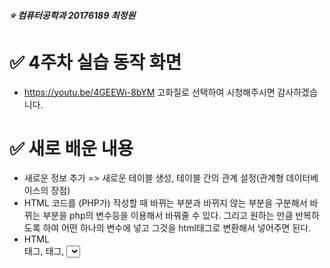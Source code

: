 

##### :star: 컴퓨터공학과 20176189 최정원



# :white_check_mark: 4주차 실습 동작 화면
* https://youtu.be/4GEEWi-8bYM 고화질로 선택하여 시청해주시면 감사하겠습니다.
# :white_check_mark: 새로 배운 내용
* 새로운 정보 추가 => 새로운 테이블 생성, 테이블 간의 관계 설정(관계형 데이터베이스의 장점)
* HTML 코드를 (PHP가) 작성할 때 바뀌는 부분과 바뀌지 않는 부분을 구분해서 바뀌는 부분을 php의 변수등을 이용해서 바꿔줄 수 있다. 그리고 원하는 만큼 반복하도록 하여 어떤 하나의 변수에 넣고 그것을 html태그로 변환해서 넣어주면 된다.
* HTML <form>태그, <table>태그, <select> 활용
* php의 header() 함수 => 어떤 동작을 직접적으로 수행해주는 것으로 '돌아가기'링크 대신에 사용할 수 있다.
  
  
# :white_check_mark: 문제가 발생하거나 고민한 내용 + 해결 과정
* 웹페이지에서 author내용을 update하는 과정에서 profile값은 정상적으로 실행되나 name값이 빈값으로 바뀌는 오류가 발생하였다.
이는 process_update_author.php에서 query를 던져줄 때 'name'을 'naem'이라고 썼기 때문에 발생한 간단한 오류였다.
# :white_check_mark: 참고할 만한 내용
* https://url.kr/tHgWqK  htmlspecialchars() 함수
* https://url.kr/anflZN  htmlspecialchars() 함수2
* https://limkydev.tistory.com/154 DB Trigger
# :white_check_mark: 회고(+,-,!)
:heavy_plus_sign: 지난학기에 '데이터베이스설계'에서 배웠던 내용들(join등)을 활용해보며 잊었던 내용들을 다시 기억해내는데 도움이 되었다. 또한 관계형 데이터베이스의 장점을 직접 실습을 통해 깨달을 수 있어 좋았다.   
:heavy_plus_sign: 실습에 들어가기 앞서 우리가 만들게 될 실습 결과물을 미리봄으로써 만들어야할 내용과 구성에 대해 더 쉽게 파악할 수 있었고, 강의 화면을 잠시 멈춰두고 어떻게 만들 수 있을지 먼저 생각해보는 시간을 가질 수 있었다.   
:heavy_plus_sign: 지난 수업의 내용을 바탕으로 이번 수업 때 응용해보는 과정에서 지난 수업에서 헷갈리고 어려웠던 개념을 정확히 이해하게 되었다.  
:heavy_plus_sign: php+mysql을 3주동안 실습하며 가장 좋았던 점은 이전 학기들에서 배운 '인터넷실습','데이터베이스설계'에서의 궁금증을 해결할 수 있었다는 것이다.
'인터넷실습'에서는 html코드를 접하면서 페이지에 보.이.도.록 하는것은 알겠지만 이 안의 내용물을 채우고, 실질적으로 동작시킬 수 있는 방법에 대해 궁금하였고, '데이터베이스설계'에서는 테이블을 관리하는 방법을 배우면서 이 내용들을 하나의 프로젝트에서 어떻게 적용시킬 수 있는지에 대한 감이 오지 않았다.
이 두 종류의 의문점을 3주만의 실습을 통해 풀어낼 수 있어 매우 기뻤고, 앞으로 배울 내용들에 더 기대를 가지게 되었다.  
:heavy_minus_sign: 어느덧 개강후 4주가 지나 점점 다른 과목들에서도 과제 및 퀴즈가 많아지고 있다. 이로 인해 이번 데이터베이스 과제를 과제 기한에 다다라서 수행하게 되었다. 이렇게 기한에 쫓겨 과제를 해보니 급한 마음에 수업에 대한 집중과 궁금증에 대한 해결과정에 악영향이 발생하는 것 같다. 5주차 과제는 반드시 1~2일 여유를 두고 수행해야겠다는 생각을 하게 되었다.  
:exclamation: 크롬의 개발자도구[F12]를 잘 활용할 수 있는 팁을 얻었다.    
:exclamation: delete 기능을 만들 때 링크가 아닌 버튼으로 만드는 이유는 지난주에도 다루었듯이 delete버튼을 직접 클릭하는 것이 자동적으로 처리하는데 좀 더 불편하기 때문이다. 일종의 보안을 강화하는 방법이기도 하다. 여기에 조금 더 보안을 강화하기 위해서는 delete버튼을 누르면 '경고창'을 띄워서 바로 삭제되지 않도록 하는 방법이 있다는 것을 이번 시간에 새로 배우게 되었다.    



